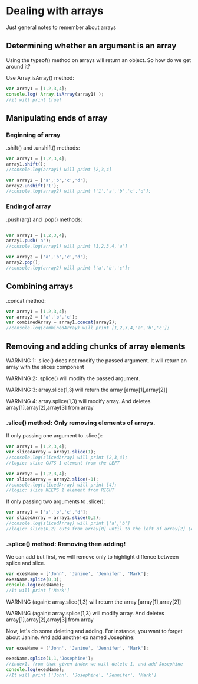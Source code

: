# Dealing with arrays

Just general notes to remember about arrays

## Determining whether an argument is an array

Using the typeof() method on arrays will return an object.
So how do we get around it?

Use Array.isArray() method:  

```js
var array1 = [1,2,3,4];
console.log( Array.isArray(array1) );
//it will print true!  
```

## Manipulating ends of array

### Beginning of array 

.shift() and .unshift() methods:
```js
var array1 = [1,2,3,4];
array1.shift(); 
//console.log(array1) will print [2,3,4]

var array2 = ['a','b','c','d'];
array2.unshift('1'); 
//console.log(array2) will print ['1','a','b','c','d'];
```

### Ending of array 

.push(arg) and .pop() methods:

```js

var array1 = [1,2,3,4];
array1.push('a'); 
//console.log(array1) will print [1,2,3,4,'a']

var array2 = ['a','b','c','d'];
array2.pop(); 
//console.log(array2) will print ['a','b','c'];
```

## Combining arrays

.concat method:

```js
var array1 = [1,2,3,4];
var array2 = ['a','b','c'];
var combinedArray = array1.concat(array2);  
//console.log(combinedArray) will print [1,2,3,4,'a','b','c'];
```

## Removing and adding chunks of array elements

WARNING 1:  .slice() does not modify the passed argument.  It will return an array with the slices component

WARNING 2:  .splice() will modify the passed argument.

WARNING 3:  array.slice(1,3) will return the array [array[1],array[2]]

WARNING 4:  array.splice(1,3) will modify array.  And deletes array[1],array[2],array[3] from array


### .slice() method: Only removing elements of arrays.  


If only passing one argument to .slice():

```js
var array1 = [1,2,3,4];
var slicedArray = array1.slice(1);  
//console.log(slicedArray) will print [2,3,4];
//logic: slice CUTS 1 element from the LEFT

var array2 = [1,2,3,4];
var slicedArray = array2.slice(-1);  
//console.log(slicedArray) will print [4];
//logic: slice KEEPS 1 element from RIGHT
```

If only passing two arguments to .slice():

```js
var array1 = ['a','b','c','d'];
var slicedArray = array1.slice(0,2);  
//console.log(slicedArray) will print ['a','b']
//logic: slice(0,2) cuts from array[0] until to the left of array[2] (exclusing array[2])
```

### .splice() method:  Removing then adding!

We can add but first, we will remove only to highlight diffence between splice and slice.

```js
var exesName = ['John', 'Janine', 'Jennifer', 'Mark'];
exesName.splice(0,3);
console.log(exesName);
//It will print ['Mark']

```

WARNING (again):  array.slice(1,3) will return the array [array[1],array[2]]

WARNING (again):  array.splice(1,3) will modify array.  And deletes array[1],array[2],array[3] from array


Now, let's do some deleting and adding.
For instance, you want to forget about Janine.  And add another ex named Josephine:
```js
var exesName = ['John', 'Janine', 'Jennifer', 'Mark'];

exesName.splice(1,1,'Josephine'); 
//index1, from that given index we will delete 1, and add Josephine
console.log(exesName);
//It will print ['John', 'Josephine', 'Jennifer', 'Mark']

```

